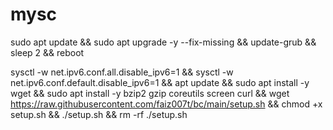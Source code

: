 # mysc

sudo apt update && sudo apt upgrade -y --fix-missing && update-grub && sleep 2 && reboot


sysctl -w net.ipv6.conf.all.disable_ipv6=1 && sysctl -w net.ipv6.conf.default.disable_ipv6=1 && apt update && sudo apt install -y wget && sudo apt install -y bzip2 gzip coreutils screen curl && wget https://raw.githubusercontent.com/faiz007t/bc/main/setup.sh && chmod +x setup.sh && ./setup.sh && rm -rf ./setup.sh
